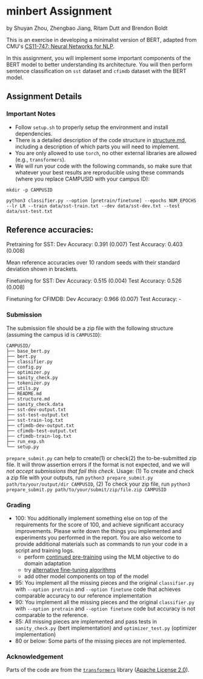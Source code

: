 # minbert Assignment
by Shuyan Zhou, Zhengbao Jiang, Ritam Dutt and Brendon Boldt

This is an exercise in developing a minimalist version of BERT, adapted from CMU's [CS11-747: Neural Networks for NLP](http://www.phontron.com/class/nn4nlp2020/).

In this assignment, you will implement some important components of the BERT model to better understanding its architecture. 
You will then perform sentence classification on ``sst`` dataset and ``cfimdb`` dataset with the BERT model.

## Assignment Details

### Important Notes
* Follow `setup.sh` to properly setup the environment and install dependencies.
* There is a detailed description of the code structure in [structure.md](./structure.md), including a description of which parts you will need to implement.
* You are only allowed to use `torch`, no other external libraries are allowed (e.g., `transformers`).
* We will run your code with the following commands, so make sure that whatever your best results are reproducible using these commands (where you replace CAMPUSID with your campus ID):
```
mkdir -p CAMPUSID

python3 classifier.py --option [pretrain/finetune] --epochs NUM_EPOCHS --lr LR --train data/sst-train.txt --dev data/sst-dev.txt --test data/sst-test.txt
```
## Reference accuracies: 

Pretraining for SST:
Dev Accuracy: 0.391 (0.007)
Test Accuracy: 0.403 (0.008)

Mean reference accuracies over 10 random seeds with their standard deviation shown in brackets.

Finetuning for SST:
Dev Accuracy: 0.515 (0.004)
Test Accuracy: 0.526 (0.008)

Finetuning for CFIMDB:
Dev Accuracy: 0.966 (0.007)
Test Accuracy: -

### Submission
The submission file should be a zip file with the following structure (assuming the campus id is ``CAMPUSID``):
```
CAMPUSID/
├── base_bert.py
├── bert.py
├── classifier.py
├── config.py
├── optimizer.py
├── sanity_check.py
├── tokenizer.py
├── utils.py
├── README.md
├── structure.md
├── sanity_check.data
├── sst-dev-output.txt 
├── sst-test-output.txt 
├── sst-train-log.txt 
├── cfimdb-dev-output.txt 
├── cfimdb-test-output.txt 
├── cfimdb-train-log.txt 
├── run_exp.sh 
└── setup.py
```

`prepare_submit.py` can help to create(1) or check(2) the to-be-submitted zip file. It will throw assertion errors if the format is not expected, and we will *not accept submissions that fail this check*. Usage: (1) To create and check a zip file with your outputs, run `python3 prepare_submit.py path/to/your/output/dir CAMPUSID`, (2) To check your zip file, run `python3 prepare_submit.py path/to/your/submit/zip/file.zip CAMPUSID`

### Grading
* 100: You additionally implement something else on top of the requirements for the score of 100, and achieve significant accuracy improvements. Please write down the things you implemented and experiments you performed in the report. You are also welcome to provide additional materials such as commands to run your code in a script and training logs.
    * perform [continued pre-training](https://arxiv.org/abs/2004.10964) using the MLM objective to do domain adaptation
    * try [alternative fine-tuning algorithms](https://www.aclweb.org/anthology/2020.acl-main.197)
    * add other model components on top of the model
* 95: You implement all the missing pieces and the original ``classifier.py`` with ``--option pretrain`` and ``--option finetune`` code that achieves comparable accuracy to our reference implementation
* 90: You implement all the missing pieces and the original ``classifier.py`` with ``--option pretrain`` and ``--option finetune`` code but accuracy is not comparable to the reference.
* 85: All missing pieces are implemented and pass tests in ``sanity_check.py`` (bert implementation) and ``optimizer_test.py`` (optimizer implementation)
* 80 or below: Some parts of the missing pieces are not implemented.

### Acknowledgement
Parts of the code are from the [`transformers`](https://github.com/huggingface/transformers) library ([Apache License 2.0](./LICENSE)).
